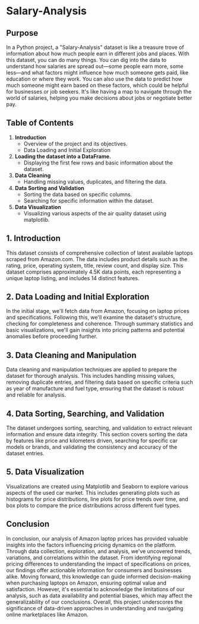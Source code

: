 # Salary-Analysis
## Purpose
In a Python project, a "Salary-Analysis" dataset is like a treasure trove of information about how much people earn in different jobs and places. With this dataset, you can do many things. You can dig into the data to understand how salaries are spread out—some people earn more, some less—and what factors might influence how much someone gets paid, like education or where they work. You can also use the data to predict how much someone might earn based on these factors, which could be helpful for businesses or job seekers. It's like having a map to navigate through the world of salaries, helping you make decisions about jobs or negotiate better pay.

## Table of Contents
1. **Introduction**
   - Overview of the project and its objectives.
   - Data Loading and Initial Exploration
2. **Loading the dataset into a DataFrame.**
   - Displaying the first few rows and basic information about the dataset.
3. **Data Cleaning**
   - Handling missing values, duplicates, and filtering the data.
4. **Data Sorting and Validation**
   - Sorting the data based on specific columns.
   - Searching for specific information within the dataset.
5. **Data Visualization**
   - Visualizing various aspects of the air quality dataset using matplotlib.

## 1. Introduction
This dataset consists of comprehensive collection of latest available laptops scraped from Amazon.com. The data includes product details such as the rating, price, operating system, title, review count, and display size. This dataset comprises approximately 4.5K data points, each representing a unique laptop listing, and includes 14 distinct features.

## 2. Data Loading and Initial Exploration
In the initial stage, we'll fetch data from Amazon, focusing on laptop prices and specifications. Following this, we'll examine the dataset's structure, checking for completeness and coherence. Through summary statistics and basic visualizations, we'll gain insights into pricing patterns and potential anomalies before proceeding further.

## 3. Data Cleaning and Manipulation
Data cleaning and manipulation techniques are applied to prepare the dataset for thorough analysis. This includes handling missing values, removing duplicate entries, and filtering data based on specific criteria such as year of manufacture and fuel type, ensuring that the dataset is robust and reliable for analysis.

## 4. Data Sorting, Searching, and Validation
The dataset undergoes sorting, searching, and validation to extract relevant information and ensure data integrity. This section covers sorting the data by features like price and kilometers driven, searching for specific car models or brands, and validating the consistency and accuracy of the dataset entries.

## 5. Data Visualization
Visualizations are created using Matplotlib and Seaborn to explore various aspects of the used car market. This includes generating plots such as histograms for price distributions, line plots for price trends over time, and box plots to compare the price distributions across different fuel types.

## Conclusion
In conclusion, our analysis of Amazon laptop prices has provided valuable insights into the factors influencing pricing dynamics on the platform. Through data collection, exploration, and analysis, we've uncovered trends, variations, and correlations within the dataset. From identifying regional pricing differences to understanding the impact of specifications on prices, our findings offer actionable information for consumers and businesses alike. Moving forward, this knowledge can guide informed decision-making when purchasing laptops on Amazon, ensuring optimal value and satisfaction. However, it's essential to acknowledge the limitations of our analysis, such as data availability and potential biases, which may affect the generalizability of our conclusions. Overall, this project underscores the significance of data-driven approaches in understanding and navigating online marketplaces like Amazon.
